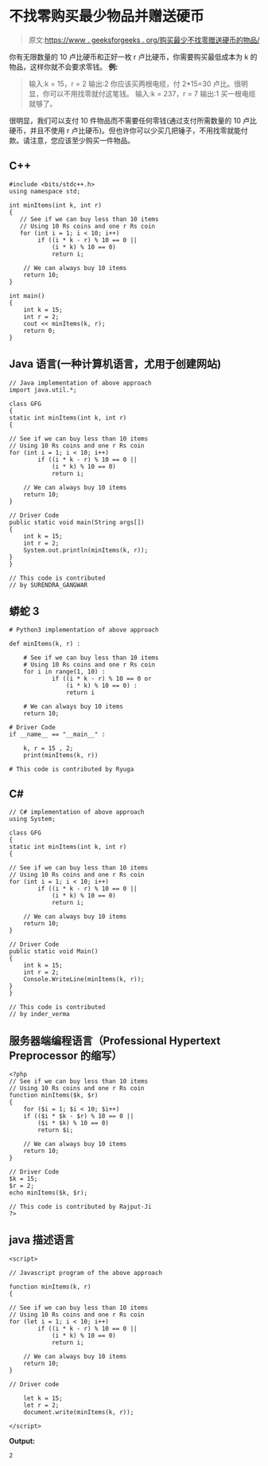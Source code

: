 # 不找零购买最少物品并赠送硬币

> 原文:[https://www . geeksforgeeks . org/购买最少不找零赠送硬币的物品/](https://www.geeksforgeeks.org/buy-minimum-items-without-change-and-given-coins/)

你有无限数量的 10 卢比硬币和正好一枚 r 卢比硬币，你需要购买最低成本为 k 的物品，这样你就不会要求零钱。
**例:**

> 输入:k = 15，r = 2
> 输出:2
> 你应该买两根电缆，付 2*15=30 卢比。很明显，你可以不用找零就付这笔钱。
> 输入:k = 237，r = 7
> 输出:1
> 买一根电缆就够了。

很明显，我们可以支付 10 件物品而不需要任何零钱(通过支付所需数量的 10 卢比硬币，并且不使用 r 卢比硬币)。但也许你可以少买几把锤子，不用找零就能付款。请注意，您应该至少购买一件物品。

## C++

```
#include <bits/stdc++.h>
using namespace std;

int minItems(int k, int r)
{
   // See if we can buy less than 10 items
   // Using 10 Rs coins and one r Rs coin
   for (int i = 1; i < 10; i++)
        if ((i * k - r) % 10 == 0 ||
            (i * k) % 10 == 0)
            return i;

    // We can always buy 10 items
    return 10;
}

int main()
{
    int k = 15;
    int r = 2;
    cout << minItems(k, r);
    return 0;
}
```

## Java 语言(一种计算机语言，尤用于创建网站)

```
// Java implementation of above approach
import java.util.*;

class GFG
{
static int minItems(int k, int r)
{

// See if we can buy less than 10 items
// Using 10 Rs coins and one r Rs coin
for (int i = 1; i < 10; i++)
        if ((i * k - r) % 10 == 0 ||
            (i * k) % 10 == 0)
            return i;

    // We can always buy 10 items
    return 10;
}

// Driver Code
public static void main(String args[])
{
    int k = 15;
    int r = 2;
    System.out.println(minItems(k, r));
}
}

// This code is contributed
// by SURENDRA_GANGWAR
```

## 蟒蛇 3

```
# Python3 implementation of above approach

def minItems(k, r) :

    # See if we can buy less than 10 items
    # Using 10 Rs coins and one r Rs coin
    for i in range(1, 10) :
            if ((i * k - r) % 10 == 0 or
                (i * k) % 10 == 0) :
                return i

    # We can always buy 10 items
    return 10;

# Driver Code
if __name__ == "__main__" :

    k, r = 15 , 2;
    print(minItems(k, r))

# This code is contributed by Ryuga
```

## C#

```
// C# implementation of above approach
using System;

class GFG
{
static int minItems(int k, int r)
{

// See if we can buy less than 10 items
// Using 10 Rs coins and one r Rs coin
for (int i = 1; i < 10; i++)
        if ((i * k - r) % 10 == 0 ||
            (i * k) % 10 == 0)
            return i;

    // We can always buy 10 items
    return 10;
}

// Driver Code
public static void Main()
{
    int k = 15;
    int r = 2;
    Console.WriteLine(minItems(k, r));
}
}

// This code is contributed
// by inder_verma
```

## 服务器端编程语言（Professional Hypertext Preprocessor 的缩写）

```
<?php
// See if we can buy less than 10 items
// Using 10 Rs coins and one r Rs coin
function minItems($k, $r)
{
    for ($i = 1; $i < 10; $i++)
    if (($i * $k - $r) % 10 == 0 ||
        ($i * $k) % 10 == 0)
        return $i;

    // We can always buy 10 items
    return 10;
}

// Driver Code
$k = 15;
$r = 2;
echo minItems($k, $r);

// This code is contributed by Rajput-Ji
?>
```

## java 描述语言

```
<script>

// Javascript program of the above approach

function minItems(k, r)
{

// See if we can buy less than 10 items
// Using 10 Rs coins and one r Rs coin
for (let i = 1; i < 10; i++)
        if ((i * k - r) % 10 == 0 ||
            (i * k) % 10 == 0)
            return i;

    // We can always buy 10 items
    return 10;
}

// Driver code

    let k = 15;
    let r = 2;
    document.write(minItems(k, r));

</script>
```

**Output:** 

```
2
```